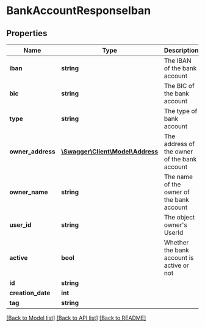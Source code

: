 # BankAccountResponseIban

## Properties
Name | Type | Description | Notes
------------ | ------------- | ------------- | -------------
**iban** | **string** | The IBAN of the bank account | [optional] 
**bic** | **string** | The BIC of the bank account | [optional] 
**type** | **string** | The type of bank account | [optional] 
**owner_address** | [**\Swagger\Client\Model\Address**](Address.md) | The address of the owner of the bank account | [optional] 
**owner_name** | **string** | The name of the owner of the bank account | [optional] 
**user_id** | **string** | The object owner&#39;s UserId | [optional] 
**active** | **bool** | Whether the bank account is active or not | [optional] 
**id** | **string** |  | [optional] 
**creation_date** | **int** |  | [optional] 
**tag** | **string** |  | [optional] 

[[Back to Model list]](../README.md#documentation-for-models) [[Back to API list]](../README.md#documentation-for-api-endpoints) [[Back to README]](../README.md)


